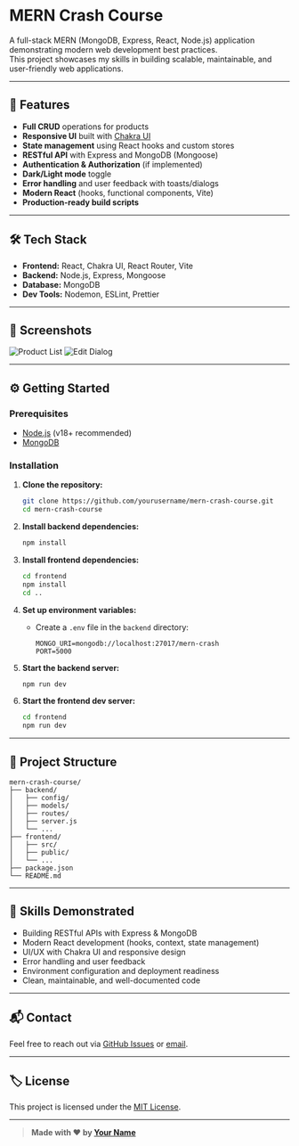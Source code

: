 # MERN Crash Course

A full-stack MERN (MongoDB, Express, React, Node.js) application demonstrating modern web development best practices.  
This project showcases my skills in building scalable, maintainable, and user-friendly web applications.

---

## 🚀 Features

- **Full CRUD** operations for products
- **Responsive UI** built with [Chakra UI](https://chakra-ui.com/)
- **State management** using React hooks and custom stores
- **RESTful API** with Express and MongoDB (Mongoose)
- **Authentication & Authorization** (if implemented)
- **Dark/Light mode** toggle
- **Error handling** and user feedback with toasts/dialogs
- **Modern React** (hooks, functional components, Vite)
- **Production-ready build scripts**

---

## 🛠️ Tech Stack

- **Frontend:** React, Chakra UI, React Router, Vite
- **Backend:** Node.js, Express, Mongoose
- **Database:** MongoDB
- **Dev Tools:** Nodemon, ESLint, Prettier

---

## 📸 Screenshots

![Product List](./screenshots/product-list.png)
![Edit Dialog](./screenshots/edit-dialog.png)

---

## ⚙️ Getting Started

### Prerequisites

- [Node.js](https://nodejs.org/) (v18+ recommended)
- [MongoDB](https://www.mongodb.com/try/download/community)

### Installation

1. **Clone the repository:**
   ```sh
   git clone https://github.com/yourusername/mern-crash-course.git
   cd mern-crash-course
   ```

2. **Install backend dependencies:**
   ```sh
   npm install
   ```

3. **Install frontend dependencies:**
   ```sh
   cd frontend
   npm install
   cd ..
   ```

4. **Set up environment variables:**
   - Create a `.env` file in the `backend` directory:
     ```
     MONGO_URI=mongodb://localhost:27017/mern-crash
     PORT=5000
     ```

5. **Start the backend server:**
   ```sh
   npm run dev
   ```

6. **Start the frontend dev server:**
   ```sh
   cd frontend
   npm run dev
   ```

---

## 🧩 Project Structure

```
mern-crash-course/
├── backend/
│   ├── config/
│   ├── models/
│   ├── routes/
│   ├── server.js
│   └── ...
├── frontend/
│   ├── src/
│   ├── public/
│   └── ...
├── package.json
└── README.md
```

---

## 📝 Skills Demonstrated

- Building RESTful APIs with Express & MongoDB
- Modern React development (hooks, context, state management)
- UI/UX with Chakra UI and responsive design
- Error handling and user feedback
- Environment configuration and deployment readiness
- Clean, maintainable, and well-documented code

---

## 📬 Contact

Feel free to reach out via [GitHub Issues](https://github.com/yourusername/mern-crash-course/issues) or [email](mailto:your.email@example.com).

---

## 🏷️ License

This project is licensed under the [MIT License](LICENSE).

---

> **Made with ❤️ by [Your Name](https://github.com/yourusername)**